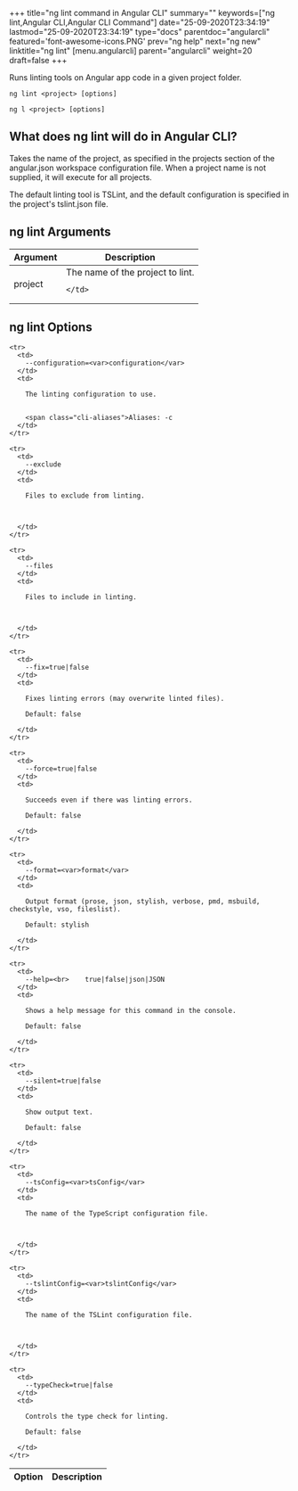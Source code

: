 +++
title="ng lint command in Angular CLI"
summary=""
keywords=["ng lint,Angular CLI,Angular CLI Command"]
date="25-09-2020T23:34:19"
lastmod="25-09-2020T23:34:19"
type="docs"
parentdoc="angularcli"
featured='font-awesome-icons.PNG'
prev="ng help"
next="ng new"
linktitle="ng lint"
[menu.angularcli]
parent="angularcli"
weight=20
draft=false
+++

Runs linting tools on Angular app code in a given project folder.

```
ng lint <project> [options]
```

```
ng l <project> [options]
```

## What does ng lint will do in Angular CLI?

Takes the name of the project, as specified in the projects section of the angular.json workspace configuration file. When a project name is not supplied, it will execute for all projects.

The default linting tool is TSLint, and the default configuration is specified in the project's tslint.json file.

## ng lint Arguments

<div class='table-responsive'><table class='table'>

  <thead>
    <tr>
      <th>Argument</th>
      <th>Description</th>
    </tr>
  </thead>
  <tbody>
  
  <tr>
    <td>project</td>
    <td>
      The name of the project to lint.

      
    </td>
  </tr>
  
  </tbody>

</table></div>

## ng lint Options

<div class='table-responsive'><table class='table'>

  <thead>
    <tr>
      <th>Option</th>
      <th>Description</th>
    </tr>
  </thead>
  <tbody>
  
    <tr>
      <td>
        --configuration=<var>configuration</var>
      </td>
      <td>
        
        The linting configuration to use.

        
        <span class="cli-aliases">Aliases: -c
      </td>
    </tr>
  
    <tr>
      <td>
        --exclude
      </td>
      <td>
        
        Files to exclude from linting.

        
        
      </td>
    </tr>
  
    <tr>
      <td>
        --files
      </td>
      <td>
        
        Files to include in linting.

        
        
      </td>
    </tr>
  
    <tr>
      <td>
        --fix=true|false
      </td>
      <td>
        
        Fixes linting errors (may overwrite linted files).

        Default: false
        
      </td>
    </tr>
  
    <tr>
      <td>
        --force=true|false
      </td>
      <td>
        
        Succeeds even if there was linting errors.

        Default: false
        
      </td>
    </tr>
  
    <tr>
      <td>
        --format=<var>format</var>
      </td>
      <td>
        
        Output format (prose, json, stylish, verbose, pmd, msbuild, checkstyle, vso, fileslist).

        Default: stylish
        
      </td>
    </tr>
  
    <tr>
      <td>
        --help=<br>    true|false|json|JSON
      </td>
      <td>
        
        Shows a help message for this command in the console.

        Default: false
        
      </td>
    </tr>
  
    <tr>
      <td>
        --silent=true|false
      </td>
      <td>
        
        Show output text.

        Default: false
        
      </td>
    </tr>
  
    <tr>
      <td>
        --tsConfig=<var>tsConfig</var>
      </td>
      <td>
        
        The name of the TypeScript configuration file.

        
        
      </td>
    </tr>
  
    <tr>
      <td>
        --tslintConfig=<var>tslintConfig</var>
      </td>
      <td>
        
        The name of the TSLint configuration file.

        
        
      </td>
    </tr>
  
    <tr>
      <td>
        --typeCheck=true|false
      </td>
      <td>
        
        Controls the type check for linting.

        Default: false
        
      </td>
    </tr>
  
  </tbody>

</table></div>



